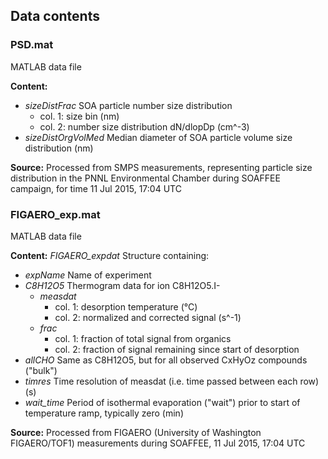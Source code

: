 ## Data contents


### PSD.mat

MATLAB data file

**Content:**
- _sizeDistFrac_
SOA particle number size distribution
  - col. 1: size bin (nm)
  - col. 2: number size distribution dN/dlopDp (cm^-3)
- _sizeDistOrgVolMed_
Median diameter of SOA particle volume size distribution (nm)

**Source:**
Processed from SMPS measurements, representing particle size distribution in the PNNL Environmental Chamber during SOAFFEE campaign, for time 11 Jul 2015, 17:04 UTC


### FIGAERO_exp.mat

MATLAB data file

**Content:**
_FIGAERO_expdat_
Structure containing:
- _expName_
Name of experiment
- _C8H12O5_
Thermogram data for ion C8H12O5.I-
  - _measdat_
    - col. 1: desorption temperature (°C)
    - col. 2: normalized and corrected signal (s^-1)
  - _frac_
    - col. 1: fraction of total signal from organics
    - col. 2: fraction of signal remaining since start of desorption
- _allCHO_
Same as C8H12O5, but for all observed CxHyOz compounds ("bulk")
- _timres_
Time resolution of measdat (i.e. time passed between each row) (s)
- _wait_time_
Period of isothermal evaporation ("wait") prior to start of temperature ramp, typically zero (min)
  
**Source:**
Processed from FIGAERO (University of Washington FIGAERO/TOF1) measurements during SOAFFEE, 11 Jul 2015, 17:04 UTC